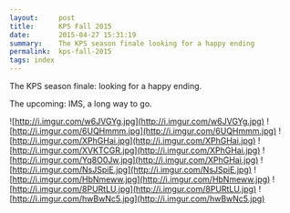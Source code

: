 ```yaml
---
layout:     post
title:      KPS Fall 2015
date:       2015-04-27 15:31:19
summary:    The KPS season finale looking for a happy ending
permalink:	kps-fall-2015
tags: index
---
```


The KPS season finale: looking for a happy ending.

The upcoming: IMS, a long way to go.

![http://i.imgur.com/w6JVGYg.jpg](http://i.imgur.com/w6JVGYg.jpg)
![http://i.imgur.com/6UQHmmm.jpg](http://i.imgur.com/6UQHmmm.jpg)
![http://i.imgur.com/XPhGHai.jpg](http://i.imgur.com/XPhGHai.jpg)
![http://i.imgur.com/XVKTCGR.jpg](http://i.imgur.com/XPhGHai.jpg)
![http://i.imgur.com/Yq8O0Jw.jpg](http://i.imgur.com/XPhGHai.jpg)
![http://i.imgur.com/NsJSpiE.jpg](http://i.imgur.com/NsJSpiE.jpg)
![http://i.imgur.com/HbNmeww.jpg](http://i.imgur.com/HbNmeww.jpg)
![http://i.imgur.com/8PURtLU.jpg](http://i.imgur.com/8PURtLU.jpg)
![http://i.imgur.com/hwBwNc5.jpg](http://i.imgur.com/hwBwNc5.jpg)